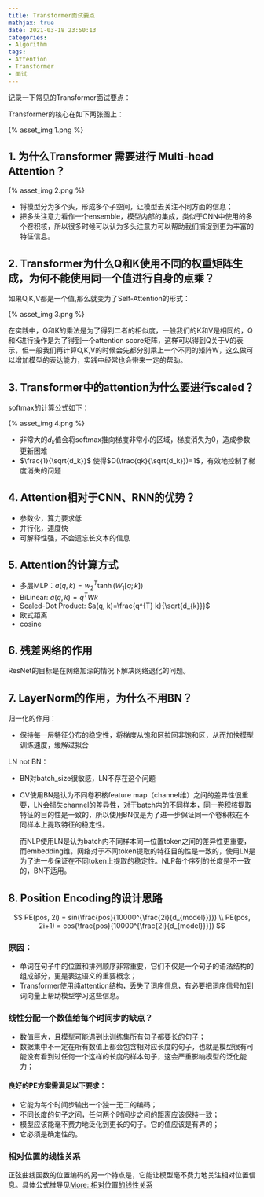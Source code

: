 ```yaml
---
title: Transformer面试要点
mathjax: true
date: 2021-03-18 23:50:13
categories:
- Algorithm
tags:
- Attention
- Transformer
- 面试
---
```


记录一下常见的Transformer面试要点：

<!--more-->

Transformer的核心在如下两张图上：

{% asset_img 1.png %}

## 1. 为什么Transformer 需要进行 Multi-head Attention？

{% asset_img 2.png %}

- 将模型分为多个头，形成多个子空间，让模型去关注不同方面的信息；
- 把多头注意力看作一个ensemble，模型内部的集成，类似于CNN中使用的多个卷积核，所以很多时候可以认为多头注意力可以帮助我们捕捉到更为丰富的特征信息。

## 2. Transformer为什么Q和K使用不同的权重矩阵生成，为何不能使用同一个值进行自身的点乘？

如果Q,K,V都是一个值,那么就变为了Self-Attention的形式：

{% asset_img 3.png %}

在实践中，Q和K的乘法是为了得到二者的相似度，一般我们的K和V是相同的，Q和K进行操作是为了得到一个attention score矩阵，这样可以得到Q关于V的表示，但一般我们再计算Q,K,V的时候会先都分别乘上一个不同的矩阵W，这么做可以增加模型的表达能力，实践中经常也会带来一定的帮助。

## 3. Transformer中的attention为什么要进行scaled？

softmax的计算公式如下：

{% asset_img 4.png %}

- 非常大的$d_k$值会将softmax推向梯度非常小的区域，梯度消失为0，造成参数更新困难
- $\frac{1}{\sqrt{d_k}}$ 使得$D(\frac{qk}{\sqrt{d_k}})=1$，有效地控制了梯度消失的问题

## 4. Attention相对于CNN、RNN的优势？

- 参数少，算力要求低
- 并行化，速度快
- 可解释性强，不会遗忘长文本的信息

## 5. Attention的计算方式

- 多层MLP：$a(q, k)=w_{2}^{T} \tanh \left(W_{1}[q ; k]\right)$
- BiLinear: $a(q, k)=q^{T} W k$
- Scaled-Dot Product: $a(q, k)=\frac{q^{T} k}{\sqrt{d_{k}}}$
- 欧式距离
- cosine

## 6. 残差网络的作用

ResNet的目标是在网络加深的情况下解决网络退化的问题。

## 7. LayerNorm的作用，为什么不用BN？

归一化的作用：

- 保持每一层特征分布的稳定性，将梯度从饱和区拉回非饱和区，从而加快模型训练速度，缓解过拟合

LN not BN：

- BN对batch_size很敏感，LN不存在这个问题

- CV使用BN是认为不同卷积核feature map（channel维）之间的差异性很重要，LN会损失channel的差异性，对于batch内的不同样本，同一卷积核提取特征的目的性是一致的，所以使用BN仅是为了进一步保证同一个卷积核在不同样本上提取特征的稳定性。

  而NLP使用LN是认为batch内不同样本同一位置token之间的差异性更重要，而embedding维，网络对于不同token提取的特征目的性是一致的，使用LN是为了进一步保证在不同token上提取的稳定性。NLP每个序列的长度是不一致的，BN不适用。

## 8. Position Encoding的设计思路

$$
PE(pos, 2i) = sin(\frac{pos}{10000^{\frac{2i}{d_{model}}}}) \\
PE(pos, 2i+1) = cos(\frac{pos}{10000^{\frac{2i}{d_{model}}}})
$$

### 原因：

- 单词在句子中的位置和排列顺序非常重要，它们不仅是一个句子的语法结构的组成部分，更是表达语义的重要概念；
- Transformer使用纯attention结构，丢失了词序信息，有必要把词序信号加到词向量上帮助模型学习这些信息。

### 线性分配一个数值给每个时间步的缺点？

- 数值巨大，且模型可能遇到比训练集所有句子都要长的句子；
- 数据集中不一定在所有数值上都会包含相对应长度的句子，也就是模型很有可能没有看到过任何一个这样的长度的样本句子，这会严重影响模型的泛化能力；

#### 良好的PE方案需满足以下要求：

- 它能为每个时间步输出一个独一无二的编码；
- 不同长度的句子之间，任何两个时间步之间的距离应该保持一致；
- 模型应该能毫不费力地泛化到更长的句子。它的值应该是有界的；
- 它必须是确定性的。

### 相对位置的线性关系

正弦曲线函数的位置编码的另一个特点是，它能让模型毫不费力地关注相对位置信息。具体公式推导见[More: 相对位置的线性关系](https://zhuanlan.zhihu.com/p/106644634)